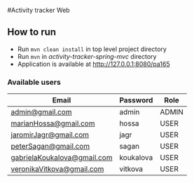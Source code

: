 #Activity tracker Web

## How to run
* Run ``mvn clean install`` in top level project directory
* Run ``mvn`` in _activity-tracker-spring-mvc_ directory
* Application is available at http://127.0.0.1:8080/pa165

### Available users

| Email         | Password      | Role  |
| ------------- |:------------- | ----- |
| admin@gmail.com | admin | ADMIN |
| marianHossa@gmail.com | hossa      | USER |
| jaromirJagr@gmail.com | jagr      | USER |
| peterSagan@gmail.com | sagan | USER |
| gabrielaKoukalova@gmail.com | koukalova | USER |
| veronikaVitkova@gmail.com | vitkova      | USER |
